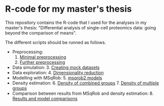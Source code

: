 # R-code for my master's thesis
This repository contains the R-code that I used for the analyses in my master's thesis: "Differential analysis of single-cell proteomics data: going beyond the comparison of means".

The different scripts should be runned as follows.
- Preprocessing:
  1. [Minimal preprocessing](minimal_preprocessing.Rmd)
  2. [Further preprocessing](preprocessing_continued.Rmd)
- Data simulation:
  3. [Creating mock datasets](create_mock_datasets.Rmd)
- Data exploration:
  4. [Dimensionality reduction](dimensionality_reduction.Rmd)
- Modelling with MSqRob:
  5. [msqrob2 models](msqrob2_models.Rmd)
- Density estimation:
  6. [Density of combined groups](density_estimation_combined_groups.Rmd)
  7. [Density of multiple groups](density_estimation_multiple_groups.Rmd)
- Comparison between results from MSqRob and density estimation:
  8. [Results and model comparisons](results_and_model_comparisons.Rmd)
